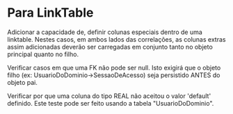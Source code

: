 # Para LinkTable
  Adicionar a capacidade de, definir colunas especiais dentro de uma linktable.
  Nestes casos, em ambos lados das correlações, as colunas extras assim adicionadas deverão
  ser carregadas em conjunto tanto no objeto principal quanto no filho.

  Verificar casos em que uma FK não pode ser null.
    Isto exigirá que o objeto filho (ex: UsuarioDoDominio->SessaoDeAcesso) seja persistido ANTES
    do objeto pai.

  Verificar por que uma coluna do tipo REAL não aceitou o valor 'default' definido.
    Este teste pode ser feito usando a tabela "UsuarioDoDominio".
